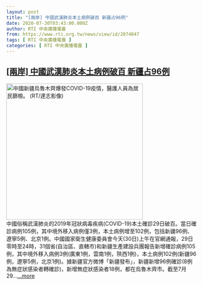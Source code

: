 ```yaml
---
layout: post
title: "[兩岸] 中國武漢肺炎本土病例破百 新疆占96例"
date: 2020-07-30T03:43:00.000Z
author: RTI 中央廣播電臺
from: https://www.rti.org.tw/news/view/id/2074047
tags: [ RTI 中央廣播電臺 ]
categories: [ RTI 中央廣播電臺 ]
---
```

<!--1596080580000-->
[[兩岸] 中國武漢肺炎本土病例破百 新疆占96例](https://www.rti.org.tw/news/view/id/2074047)
------

<div>
<img src="https://static.rti.org.tw/assets/thumbnails/2020/07/30/5899b33d58805551c3fbcdbd3c5ee19d.JPG" width="360" alt="中國新疆烏魯木齊爆發COVID-19疫情，醫護人員為居民篩檢。 (RT/達志影像)" title="中國新疆烏魯木齊爆發COVID-19疫情，醫護人員為居民篩檢。 (RT/達志影像)"><br>中國俗稱武漢肺炎的2019年冠狀病毒疾病(COVID-19)本土確診29日破百。當日確診病例105例，其中境外移入病例僅3例，本土病例增至102例，包括新疆96例、遼寧5例、北京1例。中國國家衛生健康委員會今天(30日)上午在官網通報，29日零時至24時，31個省(自治區、直轄市)和新疆生產建設兵團報告新增確診病例105例，其中境外移入病例3例(廣東1例，雲南1例，陝西1例)，本土病例102例(新疆96例，遼寧5例，北京1例)。據新疆官方微博「新疆發布」，新疆新增96例確診(8例為無症狀感染者轉確診)，新增無症狀感染者18例，都在烏魯木齊市。截至7月29...<a target="_blank" href="https://www.rti.org.tw/news/view/id/2074047">...more</a>
</div>
